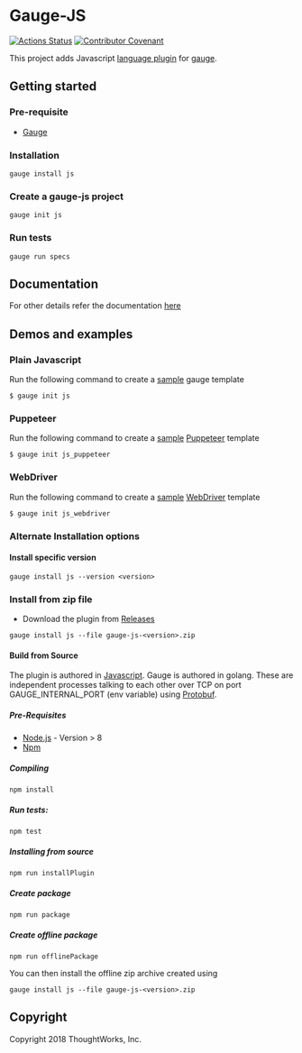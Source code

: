 # Gauge-JS

[![Actions Status](https://github.com/getgauge/gauge-js/workflows/build/badge.svg)](https://github.com/getgauge/gauge-js/actions)
[![Contributor Covenant](https://img.shields.io/badge/Contributor%20Covenant-v1.4%20adopted-ff69b4.svg)](CODE_OF_CONDUCT.md)

This project adds Javascript [language plugin](https://docs.gauge.org/plugins.html#language-reporting-plugins) for [gauge](http://getgauge.io).

## Getting started

### Pre-requisite

- [Gauge](https://gauge.org/index.html)

### Installation
```
gauge install js
```

### Create a gauge-js project
```
gauge init js
```

### Run tests
```
gauge run specs
```

## Documentation

For other details refer the documentation [here](https://docs.gauge.org)

## Demos and examples

### Plain Javascript

Run the following command to create a [sample](https://github.com/getgauge/gauge-repository/tree/master/templates/js) gauge template

```
$ gauge init js
```

### Puppeteer

Run the following command to create a [sample](https://github.com/getgauge/gauge-repository/tree/master/templates/js_puppeteer) [Puppeteer](https://github.com/GoogleChrome/puppeteer) template 

```
$ gauge init js_puppeteer
```

### WebDriver

Run the following command to create a [sample](https://github.com/getgauge/gauge-repository/tree/master/templates/js_webdriver) [WebDriver](http://webdriver.io/) template
```
$ gauge init js_webdriver
```

### Alternate Installation options

#### Install specific version
```
gauge install js --version <version>
```

### Install from zip file
* Download the plugin from [Releases](https://github.com/getgauge/gauge-js/releases)
```
gauge install js --file gauge-js-<version>.zip
```

#### Build from Source
The plugin is authored in [Javascript](https://en.wikipedia.org/wiki/JavaScript).
Gauge is authored in golang. These are independent processes talking to each other over TCP on port GAUGE_INTERNAL_PORT (env variable) using [Protobuf](https://github.com/getgauge/gauge-proto).

##### Pre-Requisites
* [Node.js](https://nodejs.org/en/) - Version > 8
* [Npm](https://www.npmjs.com/get-npm)

##### Compiling
```
npm install
```

##### Run tests:
```
npm test
```

##### Installing from source
```
npm run installPlugin
```

##### Create package
```
npm run package
```

##### Create offline package
```
npm run offlinePackage
```

You can then install the offline zip archive created using 
```
gauge install js --file gauge-js-<version>.zip
```

## Copyright

Copyright 2018 ThoughtWorks, Inc.
